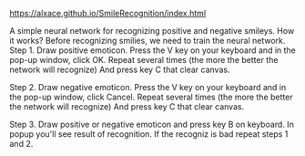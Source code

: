 https://alxace.github.io/SmileRecognition/index.html

A simple neural network for recognizing positive and negative smileys.
How it works?
Before recognizing smilies, we need to train the neural network.
Step 1. Draw positive emoticon. Press the V key on your keyboard and in the pop-up window, click OK. Repeat several times (the more the better the network will recognize)
And press key C that clear canvas.

Step 2. Draw negative emoticon.  Press the V key on your keyboard and in the pop-up window, click Cancel. Repeat several times (the more the better the network will recognize)
And press key C that clear canvas.

Step 3. Draw positive or negative emoticon and press key B on keyboard. In popup you'll see result of recognition. If the  recogniz is bad repeat steps 1 and 2.